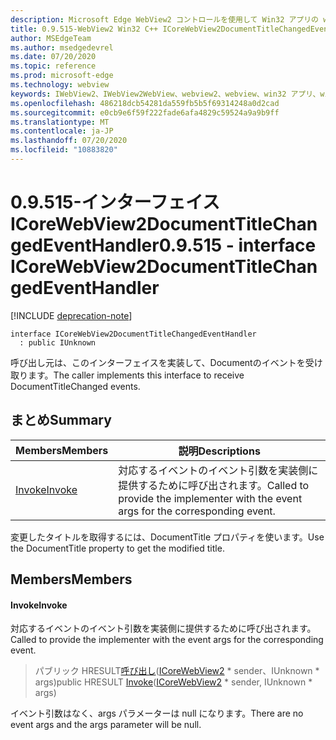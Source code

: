 ```yaml
---
description: Microsoft Edge WebView2 コントロールを使用して Win32 アプリの web コンテンツをホストする
title: 0.9.515-WebView2 Win32 C++ ICoreWebView2DocumentTitleChangedEventHandler
author: MSEdgeTeam
ms.author: msedgedevrel
ms.date: 07/20/2020
ms.topic: reference
ms.prod: microsoft-edge
ms.technology: webview
keywords: IWebView2、IWebView2WebView、webview2、webview、win32 アプリ、win32、edge、ICoreWebView2、ICoreWebView2Controller、browser control、edge html
ms.openlocfilehash: 486218dcb54281da559fb5b5f69314248a0d2cad
ms.sourcegitcommit: e0cb9e6f59f222fade6afa4829c59524a9a9b9ff
ms.translationtype: MT
ms.contentlocale: ja-JP
ms.lasthandoff: 07/20/2020
ms.locfileid: "10883820"
---
```

# <span data-ttu-id="8bca2-104">0.9.515-インターフェイス ICoreWebView2DocumentTitleChangedEventHandler</span><span class="sxs-lookup"><span data-stu-id="8bca2-104">0.9.515 - interface ICoreWebView2DocumentTitleChangedEventHandler</span></span> 

[!INCLUDE [deprecation-note](../../includes/deprecation-note.md)]

```
interface ICoreWebView2DocumentTitleChangedEventHandler
  : public IUnknown
```

<span data-ttu-id="8bca2-105">呼び出し元は、このインターフェイスを実装して、Documentのイベントを受け取ります。</span><span class="sxs-lookup"><span data-stu-id="8bca2-105">The caller implements this interface to receive DocumentTitleChanged events.</span></span>

## <span data-ttu-id="8bca2-106">まとめ</span><span class="sxs-lookup"><span data-stu-id="8bca2-106">Summary</span></span>

 <span data-ttu-id="8bca2-107">Members</span><span class="sxs-lookup"><span data-stu-id="8bca2-107">Members</span></span>                        | <span data-ttu-id="8bca2-108">説明</span><span class="sxs-lookup"><span data-stu-id="8bca2-108">Descriptions</span></span>
--------------------------------|---------------------------------------------
[<span data-ttu-id="8bca2-109">Invoke</span><span class="sxs-lookup"><span data-stu-id="8bca2-109">Invoke</span></span>](#invoke) | <span data-ttu-id="8bca2-110">対応するイベントのイベント引数を実装側に提供するために呼び出されます。</span><span class="sxs-lookup"><span data-stu-id="8bca2-110">Called to provide the implementer with the event args for the corresponding event.</span></span>

<span data-ttu-id="8bca2-111">変更したタイトルを取得するには、DocumentTitle プロパティを使います。</span><span class="sxs-lookup"><span data-stu-id="8bca2-111">Use the DocumentTitle property to get the modified title.</span></span>

## <span data-ttu-id="8bca2-112">Members</span><span class="sxs-lookup"><span data-stu-id="8bca2-112">Members</span></span>

#### <span data-ttu-id="8bca2-113">Invoke</span><span class="sxs-lookup"><span data-stu-id="8bca2-113">Invoke</span></span> 

<span data-ttu-id="8bca2-114">対応するイベントのイベント引数を実装側に提供するために呼び出されます。</span><span class="sxs-lookup"><span data-stu-id="8bca2-114">Called to provide the implementer with the event args for the corresponding event.</span></span>

> <span data-ttu-id="8bca2-115">パブリック HRESULT[呼び出し](#invoke)([ICoreWebView2](icorewebview2.md) \* sender、IUnknown \* args)</span><span class="sxs-lookup"><span data-stu-id="8bca2-115">public HRESULT [Invoke](#invoke)([ICoreWebView2](icorewebview2.md) \* sender, IUnknown \* args)</span></span>

<span data-ttu-id="8bca2-116">イベント引数はなく、args パラメーターは null になります。</span><span class="sxs-lookup"><span data-stu-id="8bca2-116">There are no event args and the args parameter will be null.</span></span>


